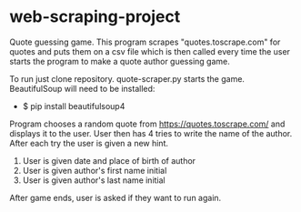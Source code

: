 # web-scraping-project
Quote guessing game. This program scrapes "quotes.toscrape.com" for quotes and puts them on a csv file which is then called every time the user starts the program to make a quote author guessing game.

To run just clone repository. quote-scraper.py starts the game. BeautifulSoup will need to be installed:
- $ pip install beautifulsoup4 

Program chooses a random quote from https://quotes.toscrape.com/ and displays it to the user. User then has 4 tries to write the name of the author.
After each try the user is given a new hint. 
1. User is given date and place of birth of author
2. User is given author's first name initial
3. User is given author's last name initial

After game ends, user is asked if they want to run again.

